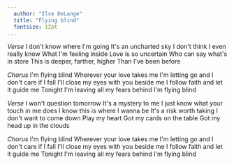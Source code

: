 ```yaml
---
  author: "Ilse DeLange"
  title: "Flying blind"
  fontsize: 12pt
...
```


*Verse*
I don't know where I'm going
It's an uncharted sky
I don't think I even really know
What I'm feeling inside
Love is so uncertain
Who can say what's in store
This is deeper, farther, higher
Than I've been before

*Chorus*
I'm flying blind
Wherever your love takes me
I'm letting go and I don't care if I fall
I'll close my eyes with you beside me
I follow faith and let it guide me
Tonight I'm leaving all my fears behind
I'm flying blind

*Verse*
I won't question tomorrow
It's a mystery to me
I just know what your touch in me does
I know this is where I wanna be
It's a risk worth taking
I don't want to come down
Play my heart
Got my cards on the table
Got my head up in the clouds

*Chorus*
I'm flying blind
Wherever your love takes me
I'm letting go and I don't care if I fall
I'll close my eyes with you beside me
I follow faith and let it guide me
Tonight I'm leaving all my fears behind
I'm flying blind
